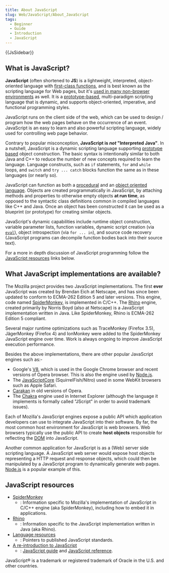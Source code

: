 ```yaml
---
title: About JavaScript
slug: Web/JavaScript/About_JavaScript
tags:
  - Beginner
  - Guide
  - Introduction
  - JavaScript
---
```

{{JsSidebar}}

## What is JavaScript?

**JavaScript** (often shortened to **JS**) is a lightweight, interpreted,
object-oriented language with
[first-class functions](https://en.wikipedia.org/wiki/First-class_function), and
is best known as the scripting language for Web pages, but it's
[used in many non-browser environments](https://en.wikipedia.org/wiki/JavaScript#Uses_outside_Web_pages)
as well. It is a
[prototype-based](https://en.wikipedia.org/wiki/Prototype-based_programming "Prototype-based"),
multi-paradigm scripting language that is dynamic, and supports object-oriented,
imperative, and functional programming styles.

JavaScript runs on the client side of the web, which can be used to design /
program how the web pages behave on the occurrence of an event. JavaScript is an
easy to learn and also powerful scripting language, widely used for controlling
web page behavior.

Contrary to popular misconception, **JavaScript is _not_ "Interpreted Java"**.
In a nutshell, JavaScript is a dynamic scripting language supporting
[prototype based](/en-US/docs/Web/JavaScript/Guide/Details_of_the_Object_Model#class-based_vs._prototype-based_languages)
object construction. The basic syntax is intentionally similar to both Java and
C++ to reduce the number of new concepts required to learn the language.
Language constructs, such as `if` statements, `for` and `while` loops, and
`switch` and `try ... catch` blocks function the same as in these languages (or
nearly so).

JavaScript can function as both a
[procedural](https://en.wikipedia.org/wiki/Procedural_programming) and an
[object oriented language](/en-US/docs/Learn/JavaScript/Objects). Objects are
created programmatically in JavaScript, by attaching methods and properties to
otherwise empty objects **at run time**, as opposed to the syntactic class
definitions common in compiled languages like C++ and Java. Once an object has
been constructed it can be used as a blueprint (or prototype) for creating
similar objects.

JavaScript's dynamic capabilities include runtime object construction, variable
parameter lists, function variables, dynamic script creation (via
[`eval`](/en-US/docs/Web/JavaScript/Reference/Global_Objects/eval)), object
introspection (via `for ... in`), and source code recovery (JavaScript programs
can decompile function bodies back into their source text).

For a more in depth discussion of JavaScript programming follow the
[JavaScript resources](#javascript_resources) links below.

## What JavaScript implementations are available?

The Mozilla project provides two JavaScript implementations. The first **ever**
JavaScript was created by Brendan Eich at Netscape, and has since been updated
to conform to ECMA-262 Edition 5 and later versions. This engine, code named
[SpiderMonkey](/en-US/docs/Mozilla/Projects/SpiderMonkey), is implemented in
C/C++. The [Rhino](/en-US/docs/Rhino) engine, created primarily by Norris Boyd
(also at Netscape) is a JavaScript implementation written in Java. Like
SpiderMonkey, Rhino is ECMA-262 Edition 5 compliant.

Several major runtime optimizations such as TraceMonkey (Firefox 3.5),
JägerMonkey (Firefox 4) and IonMonkey were added to the SpiderMonkey JavaScript
engine over time. Work is always ongoing to improve JavaScript execution
performance.

Besides the above implementations, there are other popular JavaScript engines
such as:-

- Google's [V8](https://code.google.com/p/v8/), which is used in the Google
  Chrome browser and recent versions of Opera browser. This is also the engine
  used by [Node.js](http://nodejs.org).
- The [JavaScriptCore](https://www.webkit.org/projects/javascript/index.html)
  (SquirrelFish/Nitro) used in some WebKit browsers such as Apple Safari.
- [Carakan](http://my.opera.com/ODIN/blog/carakan-faq) in old versions of Opera.
- The [Chakra](https://en.wikipedia.org/wiki/Chakra_%28JScript_engine%29) engine
  used in Internet Explorer (although the language it implements is formally
  called "JScript" in order to avoid trademark issues).

Each of Mozilla's JavaScript engines expose a public API which application
developers can use to integrate JavaScript into their software. By far, the most
common host environment for JavaScript is web browsers. Web browsers typically
use the public API to create **host objects** responsible for reflecting the
[DOM](https://www.w3.org/DOM/) into JavaScript.

Another common application for JavaScript is as a (Web) server side scripting
language. A JavaScript web server would expose host objects representing a HTTP
request and response objects, which could then be manipulated by a JavaScript
program to dynamically generate web pages. [Node.js](http://nodejs.org) is a
popular example of this.

## JavaScript resources

- [SpiderMonkey](/en-US/docs/Mozilla/Projects/SpiderMonkey)
  - : Information specific to Mozilla's implementation of JavaScript in C/C++
    engine (aka SpiderMonkey), including how to embed it in applications.
- [Rhino](/en-US/docs/Rhino)
  - : Information specific to the JavaScript implementation written in Java (aka
    Rhino).
- [Language resources](/en-US/docs/Web/JavaScript/Language_Resources)
  - : Pointers to published JavaScript standards.
- [A re-introduction to JavaScript](/en-US/docs/Web/JavaScript/A_re-introduction_to_JavaScript)
  - : [JavaScript guide](/en-US/docs/Web/JavaScript/Guide) and
    [JavaScript reference](/en-US/docs/Web/JavaScript/Reference).

JavaScript® is a trademark or registered trademark of Oracle in the U.S. and
other countries.
